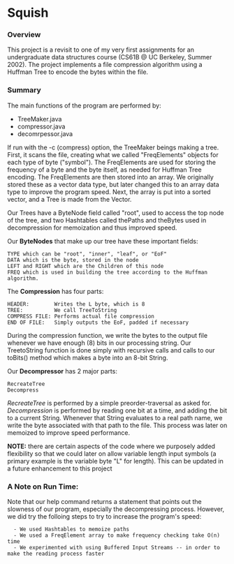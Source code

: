 # Squish

### Overview

This project is a revisit to one of my very first assignments for an undergraduate data structures course (CS61B @ UC Berkeley, Summer 2002).  The project implements a file compression algorithm using a Huffman Tree to encode the bytes within the file.

### Summary

The main functions of the program are performed by:

- TreeMaker.java
- compressor.java
- decomrpessor.java

If run with the -c (compress) option, the TreeMaker beings making a tree.  First, it scans the file, creating what we called "FreqElements" objects for each type of byte ("symbol").  The FreqElements are used for storing the frequency of a byte and the byte itself, as needed for Huffman Tree encoding.  The FreqElements are then stored into an array.  We originally stored these as a vector data type, but later changed this to an array data type to improve the program speed.  Next, the array is put into a sorted vector, and a Tree is made from the Vector.

Our Trees have a ByteNode field called "root", used to access the top node of the tree, and two Hashtables called thePaths and theBytes used in decompression for memoization and thus improved speed.

Our __ByteNodes__ that make up our tree have these important fields:

    TYPE which can be "root", "inner", "leaf", or "EoF"
    DATA which is the byte, stored in the node
    LEFT and RIGHT which are the Children of this node
    FREQ which is used in building the tree according to the Huffman algorithm.

The __Compression__ has four parts:

    HEADER:        Writes the L byte, which is 8
    TREE:          We call TreeToString
    COMPRESS FILE: Performs actual file compression
    END OF FILE:   Simply outputs the EoF, padded if necessary

During the compression function, we write the bytes to the output file whenever we have enough (8) bits in our processing string.  Our TreetoString function is done simply with recursive calls and calls to our toBits() method which makes a byte into an 8-bit String.

Our __Decompressor__ has 2 major parts:

    RecreateTree
    Decompress

_RecreateTree_ is performed by a simple preorder-traversal as asked for.  _Decompression_ is performed by reading one bit at a time, and adding the bit to a current String.  Whenever that String evaluates to a real path name, we write the byte associated with that path to the file. This process was later on memoized to improve speed performance.

__NOTE:__ there are certain aspects of the code where we purposely added flexibility so that we could later on allow variable length input symbols (a primary example is the variable byte "L" for length).  This can be updated in a future enhancement to this project

### A Note on Run Time:

Note that our help command returns a statement that points out the slowness of our program, especially the decompressing process.  However, we did try the folloing steps to try to increase the program's speed:

      - We used Hashtables to memoize paths
      - We used a FreqElement array to make frequency checking take O(n) time
      - We experimented with using Buffered Input Streams -- in order to make the reading process faster
